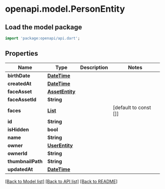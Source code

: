 # openapi.model.PersonEntity

## Load the model package
```dart
import 'package:openapi/api.dart';
```

## Properties
Name | Type | Description | Notes
------------ | ------------- | ------------- | -------------
**birthDate** | [**DateTime**](DateTime.md) |  | 
**createdAt** | [**DateTime**](DateTime.md) |  | 
**faceAsset** | [**AssetEntity**](AssetEntity.md) |  | 
**faceAssetId** | **String** |  | 
**faces** | [**List<AssetFaceEntity>**](AssetFaceEntity.md) |  | [default to const []]
**id** | **String** |  | 
**isHidden** | **bool** |  | 
**name** | **String** |  | 
**owner** | [**UserEntity**](UserEntity.md) |  | 
**ownerId** | **String** |  | 
**thumbnailPath** | **String** |  | 
**updatedAt** | [**DateTime**](DateTime.md) |  | 

[[Back to Model list]](../README.md#documentation-for-models) [[Back to API list]](../README.md#documentation-for-api-endpoints) [[Back to README]](../README.md)


